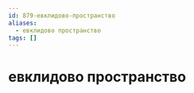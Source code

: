 ```yaml
---
id: 879-евклидово-пространство
aliases:
  - евклидово пространство
tags: []
---
```


# евклидово пространство

